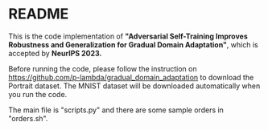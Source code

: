 # README
This is the code implementation of **"Adversarial Self-Training Improves Robustness and Generalization for Gradual Domain Adaptation"**, which is accepted by **NeurIPS 2023.**

Before running the code, please follow the instruction on https://github.com/p-lambda/gradual_domain_adaptation to download the Portrait dataset. The MNIST dataset will be downloaded automatically when you run the code.

The main file is "scripts.py" and there are some sample orders in "orders.sh".
